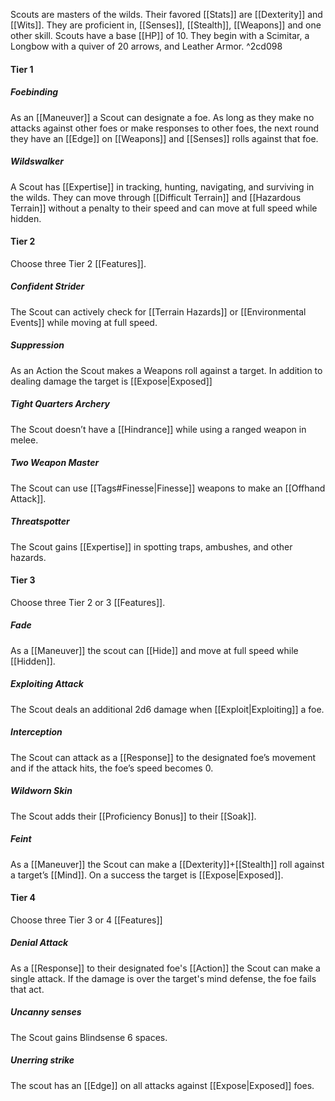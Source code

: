 Scouts are masters of the wilds. Their favored [[Stats]] are [[Dexterity]] and [[Wits]]. They are proficient in, [[Senses]], [[Stealth]], [[Weapons]] and one other skill. Scouts have a base [[HP]] of 10. They begin with a Scimitar, a Longbow with a quiver of 20 arrows, and Leather Armor. ^2cd098

#### Tier 1

##### Foebinding
As an [[Maneuver]] a Scout can designate a foe. As long as they make no attacks against other foes or make responses to other foes, the next round they have an [[Edge]] on [[Weapons]] and [[Senses]] rolls against that foe.

##### Wildswalker
A Scout has [[Expertise]] in tracking, hunting, navigating, and surviving in the wilds. They can move through [[Difficult Terrain]] and [[Hazardous Terrain]] without a penalty to their speed and can move at full speed while hidden.

#### Tier 2
Choose three Tier 2 [[Features]].

##### Confident Strider
The Scout can actively check for [[Terrain Hazards]] or [[Environmental Events]] while moving at full speed.

##### Suppression
As an Action the Scout makes a Weapons roll against a target. In addition to dealing damage the target is [[Expose|Exposed]]

##### Tight Quarters Archery
The Scout doesn’t have a [[Hindrance]] while using a ranged weapon in melee.

##### Two Weapon Master
The Scout can use [[Tags#Finesse|Finesse]] weapons to make an [[Offhand Attack]].

##### Threatspotter
The Scout gains [[Expertise]] in spotting traps, ambushes, and other hazards.

#### Tier 3
Choose three Tier 2 or 3 [[Features]].

##### Fade
As a [[Maneuver]] the scout can [[Hide]] and move at full speed while [[Hidden]].

##### Exploiting Attack
The Scout deals an additional 2d6 damage when [[Exploit|Exploiting]] a foe.

##### Interception
The Scout can attack as a [[Response]] to the designated foe’s movement and if the attack hits, the foe’s speed becomes 0.

##### Wildworn Skin
The Scout adds their [[Proficiency Bonus]] to their [[Soak]].

##### Feint
As a [[Maneuver]] the Scout can make a [[Dexterity]]+[[Stealth]] roll against a target’s [[Mind]]. On a success the target is [[Expose|Exposed]].

#### Tier 4
Choose three Tier 3 or 4 [[Features]]

##### Denial Attack
As a [[Response]] to their designated foe's [[Action]] the Scout can make a single attack. If the damage is over the target's mind defense, the foe fails that act.

##### Uncanny senses
The Scout gains Blindsense 6 spaces.

##### Unerring strike
The scout has an [[Edge]] on all attacks against [[Expose|Exposed]] foes.

